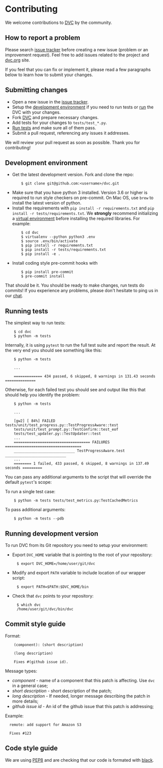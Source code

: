 # Contributing

We welcome contributions to [DVC](https://github.com/iterative/dvc) by the
community.

## How to report a problem

Please search [issue tracker](https://github.com/iterative/dvc/issues) before
creating a new issue (problem or an improvement request). Feel free to add
issues related to the project and [dvc.org](https://dvc.org) site.

If you feel that you can fix or implement it, please read a few paragraphs below
to learn how to submit your changes.

## Submitting changes

* Open a new issue in the
[issue tracker](https://github.com/iterative/dvc/issues).
* Setup the [development environment](#development-environment) if you need to
run tests or [run](#running-development-version) the
DVC with your changes.
* Fork [DVC](https://github.com/iterative/dvc.git) and prepare necessary
changes.
* Add tests for your changes to `tests/test_*.py`.
* [Run tests](#running-tests) and make sure all of them pass.
* Submit a pull request, referencing any issues it addresses.

We will review your pull request as soon as possible. Thank you for
contributing!

## Development environment

* Get the latest development version. Fork and clone the repo:
  ```dvc
      $ git clone git@github.com:<username>/dvc.git
  ```
* Make sure that you have python 3 installed. Version 3.6 or higher is required
to run style checkers on pre-commit. On Mac OS, use `brew` to install the
latest version of python.
* Install the requirements with `pip install -r requirements.txt` and
`pip install -r tests/requirements.txt`. We **strongly** recommend initializing a
[virtual environment](https://virtualenv.pypa.io/en/latest/userguide/) before
installing the required libraries. For example: 
  ```dvc
      $ cd dvc
      $ virtualenv --python python3 .env
      $ source .env/bin/activate
      $ pip install -r requirements.txt
      $ pip install -r tests/requirements.txt
      $ pip install -e .
  ```
* Install coding style pre-commit hooks with
  ```dvc
      $ pip install pre-commit
      $ pre-commit install
  ```

That should be it. You should be ready to make changes, run tests do commits! If
you experience any problems, please don't hesitate to ping us in our
[chat](/chat).

## Running tests

The simplest way to run tests:

```dvc
    $ cd dvc
    $ python -m tests
```

Internally, it is using `pytest` to run the full test suite and report the
result. At the very end you should see something like this:

```dvc
    $ python -m tests

    ...

    ============= 434 passed, 6 skipped, 8 warnings in 131.43 seconds ==============
```

Otherwise, for each failed test you should see and output like this that should
help you identify the problem:

```
    $ python -m tests

    ...

    [gw2] [ 84%] FAILED tests/unit/test_progress.py::TestProgressAware::test 
    tests/unit/test_prompt.py::TestConfirm::test_eof 
    tests/test_updater.py::TestUpdater::test 
    ...
    =================================== FAILURES ===================================
    ____________________________ TestProgressAware.test ____________________________
    ...
    ======== 1 failed, 433 passed, 6 skipped, 8 warnings in 137.49 seconds =========
```

You can pass any additional arguments to the script that will override the
default `pytest`'s scope:

To run a single test case:

```dvc
    $ python -m tests tests/test_metrics.py:TestCachedMetrics
```

To pass additional arguments:

```dvc
    $ python -m tests --pdb
```

## Running development version

To run DVC from its Git repository you need to setup your environment:

* Export `DVC_HOME` variable that is pointing to the root of your repository:
    ```dvc
      $ export DVC_HOME=/home/user/git/dvc
    ```

* Modify and export `PATH` variable to include location of our wrapper script:
    ```dvc
      $ export PATH=$PATH:$DVC_HOME/bin
    ```

* Check that `dvc` points to your repository:
    ```dvc
      $ which dvc
      /home/user/git/dvc/bin/dvc
    ```

## Commit style guide

Format:

```
    (component): (short description)

    (long description)

    Fixes #(github issue id).
```

Message types:

* *component* - name of a component that this patch is affecting. Use `dvc`
in a general case;
* *short description* - short description of the patch;
* *long description* - If needed, longer message describing the patch in more
details;
* *github issue id* - An id of the github issue that this patch is addressing;

Example:

```
  remote: add support for Amazon S3

  Fixes #123
```

## Code style guide

We are using [PEP8](https://www.python.org/dev/peps/pep-0008/?) and are 
checking that our code is formated with [black](https://github.com/ambv/black).
